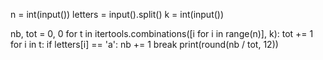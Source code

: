 n = int(input()) letters = input().split() k = int(input())

nb, 
tot = 0, 
0 for t in itertools.combinations([i for i in range(n)], k): tot += 1 for i in t: if letters[i] == 'a': nb += 1 
break print(round(nb / tot, 12))
